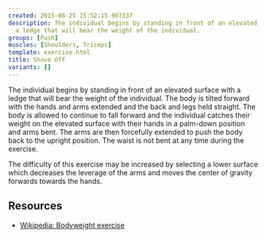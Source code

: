 ```yaml
---
created: 2015-08-25 15:52:15.907337
description: The individual begins by standing in front of an elevated surface with
  a ledge that will bear the weight of the individual.
groups: [Push]
muscles: [Shoulders, Triceps]
template: exercise.html
title: Shove Off
variants: []
---
```

The individual begins by standing in front of an elevated surface with a ledge that will bear the weight of the individual. The body is tilted forward with the hands and arms extended and the back and legs held straight. The body is allowed to continue to fall forward and the individual catches their weight on the elevated surface with their hands in a palm-down position and arms bent. The arms are then forcefully extended to push the body back to the upright position. The waist is not bent at any time during the exercise.

The difficulty of this exercise may be increased by selecting a lower surface which decreases the leverage of the arms and moves the center of gravity forwards towards the hands.

## Resources

* [Wikipedia: Bodyweight exercise](https://en.wikipedia.org/wiki/Bodyweight_exercise)